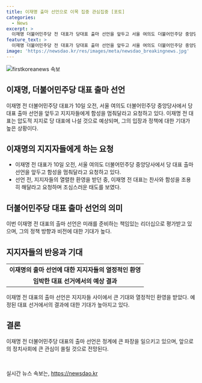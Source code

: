 ```yaml
---
title: 이재명 출마 선언으로 이목 집중 관심집중 [포토]
categories:
  - News
excerpt: >
  이재명 더불어민주당 전 대표가 당대표 출마 선언을 앞두고 서울 여의도 더불어민주당 중앙당사에서 지지자들에게 함성을 멈춰달라고 요청하고 있다. 신나는 지지자들의 기세는 냉정한 리더십을 기다리는 더불어민주당 내부의 긴장을 반영하고 있으며, 이에 대한 관심이 뜨겁게 쏟아지고 있다.
feature_text: >
  이재명 더불어민주당 전 대표가 당대표 출마 선언을 앞두고 서울 여의도 더불어민주당 중앙당사에서 지지자들에게 함성을 멈춰달라고 요청하고 있다. 신나는 지지자들의 기세는 냉정한 리더십을 기다리는 더불어민주당 내부의 긴장을 반영하고 있으며, 이에 대한 관심이 뜨겁게 쏟아지고 있다.
image: 'https://newsdao.kr/res/images/meta/newsdao_breakingnews.jpg'
---
```


<p><img src="https://newsdao.kr/res/images/meta/newsdao_breakingnews.jpg" alt="firstkoreanews 속보" /></p>

<h2 data-ke-size="size26">이재명, 더불어민주당 대표 출마 선언</h2>

<p data-ke-size="size16">이재명 전 더불어민주당 대표가 10일 오전, 서울 여의도 더불어민주당 중앙당사에서 당대표 출마 선언을 앞두고 지지자들에게 함성을 멈춰달라고 요청하고 있다. 이재명 전 대표는 압도적 지지로 당 대표에 나설 것으로 예상되며, 그의 입장과 정책에 대한 기대가 높은 상황이다.</p>

<h2 data-ke-size="size26">이재명의 지지자들에게 하는 요청</h2>

<ul>
  <li>이재명 전 대표가 10일 오전, 서울 여의도 더불어민주당 중앙당사에서 당 대표 출마 선언을 앞두고 함성을 멈춰달라고 요청하고 있다.</li>
  <li>선언 전, 지지자들의 열렬한 환영을 받던 중, 이재명 전 대표는 찬사와 함성을 조용히 해달라고 요청하며 조심스러운 태도를 보였다.</li>
</ul>

<h2 data-ke-size="size26">더불어민주당 대표 출마 선언의 의미</h2>

<p data-ke-size="size16">이번 이재명 전 대표의 출마 선언은 미래를 준비하는 책임있는 리더십으로 평가받고 있으며, 그의 정책 방향과 비전에 대한 기대가 높다.</p>

<h2 data-ke-size="size26">지지자들의 반응과 기대</h2>

<table>
  <tr>
    <td style="text-align: center; height: 17px;"><b>이재명의 출마 선언에 대한 지지자들의 열정적인 환영</b></td>
  </tr>
  <tr>
    <td style="text-align: center; height: 17px;"><b>임박한 대표 선거에서의 예상 결과</b></td>
  </tr>
</table>

<p data-ke-size="size16">이재명 전 대표의 출마 선언은 지지자들 사이에서 큰 기대와 열정적인 환영을 받았다. 예정된 대표 선거에서의 결과에 대한 기대가 높아지고 있다.</p>

<h2 data-ke-size="size26">결론</h2>

<p data-ke-size="size16">이재명 전 더불어민주당 대표의 출마 선언은 정계에 큰 파장을 일으키고 있으며, 앞으로의 정치사회에 큰 관심이 쏠릴 것으로 전망된다.</p>

<p data-ke-size="size16">&nbsp;</p>
실시간 뉴스 속보는, <a href="https://newsdao.kr" rel="dofollow">https://newsdao.kr</a>


